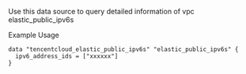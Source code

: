 Use this data source to query detailed information of vpc elastic_public_ipv6s

Example Usage

```hcl
data "tencentcloud_elastic_public_ipv6s" "elastic_public_ipv6s" {
  ipv6_address_ids = ["xxxxxx"]
}
```

